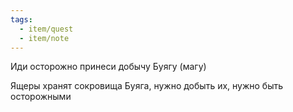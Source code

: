 ```yaml
---
tags:
  - item/quest
  - item/note
---
```


Иди осторожно принеси добычу Буягу (магу)

Ящеры хранят сокровища Буяга, нужно добыть их, нужно быть осторожными
